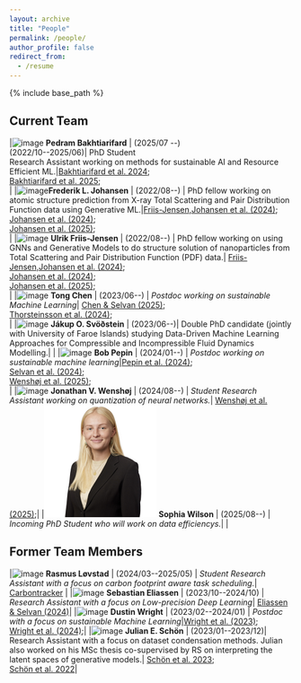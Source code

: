 ```yaml
---
layout: archive
title: "People"
permalink: /people/
author_profile: false
redirect_from:
  - /resume
---
```


{% include base_path %}

## Current Team

|![image](images/pedram.jpeg) **Pedram Bakhtiarifard** | (2025/07 --) <br> (2022/10--2025/06)| PhD Student <br> Research Assistant working on methods for sustainable AI and Resource Efficient ML.|[Bakhtiarifard et al. 2024](https://arxiv.org/abs/2210.06015); <br> [Bakhtiarifard et al. 2025](https://arxiv.org/abs/2502.20016); <br> |
|![image](images/frederik.jpg)**Frederik L. Johansen** | (2022/08--) | PhD fellow working on atomic structure prediction from X-ray Total Scattering and Pair Distribution Function data using Generative ML.|[Friis-Jensen,Johansen et al. (2024)](https://arxiv.org/abs/2402.13221); <br> [Johansen et al. (2024)](https://joss.theoj.org/papers/10.21105/joss.06024); <br> [Johansen et al. (2025)](https://arxiv.org/abs/2502.02189); <br>|
|![image](images/ulrik.jpg) **Ulrik Friis-Jensen** | (2022/08--) | PhD fellow working on using GNNs and Generative Models to do structure solution of nanoparticles from Total Scattering and Pair Distribution Function (PDF) data.| [Friis-Jensen,Johansen et al. (2024)](https://arxiv.org/abs/2402.13221); <br> [Johansen et al. (2024)](https://joss.theoj.org/papers/10.21105/joss.06024); <br> [Johansen et al. (2025)](https://arxiv.org/abs/2502.02189); <br>|
|![image](images/tong.jpg) **Tong Chen** | (2023/06--) | *Postdoc working on sustainable Machine Learning*| [Chen & Selvan (2025)](https://arxiv.org/abs/2402.05675);<br> [Thorsteinsson et al. (2024)](https://arxiv.org/abs/2403.09441);<br>|
|![image](images/jakup.jpg) **Jákup O. Svöðstein** | (2023/06--)| Double PhD candidate (jointly with University of Faroe Islands) studying Data-Driven Machine Learning Approaches for Compressible and Incompressible Fluid Dynamics Modelling.| |
|![image](images/bob.jpeg) **Bob Pepin** | (2024/01--) | *Postdoc working on sustainable machine learning*|[Pepin et al. (2024)](https://arxiv.org/abs/2412.09254);<br> [Selvan et al. (2024)](https://arxiv.org/abs/2403.12562);<br> [Wenshøj et al. (2025)](https://arxiv.org/abs/2502.00490);<br>|
|![image](images/jonathan.jpg) **Jonathan V. Wenshøj** | (2024/08--) | *Student Research Assistant working on quantization of neural networks.*| [Wenshøj et al. (2025)](https://arxiv.org/abs/2502.00490);|
|![image](images/sophia.png) **Sophia Wilson** | (2025/08--) | *Incoming PhD Student who will work on data efficiencys.*| |



## Former Team Members

|![image](images/rasmus.jpeg) **Rasmus Løvstad** | (2024/03--2025/05) | *Student Research Assistant with a focus on carbon footprint aware task scheduling.*| [Carbontracker](https://docs.carbontracker.info/) |
|![image](images/sebastian.jpg) **Sebastian Eliassen** | (2023/10--2024/10) | *Research Assistant with a focus on Low-precision Deep Learning*| [Eliassen & Selvan (2024)](https://arxiv.org/abs/2309.11856)|
|![image](images/dustin.jpeg) **Dustin Wright** | (2023/02--2024/01) | *Postdoc with a focus on sustainable Machine Learning*|[Wright et al. (2023)](https://arxiv.org/abs/2309.02065);<br> [Wright et al. (2024)](https://arxiv.org/abs/2406.01345);|
|![image](images/julian.jpg) **Julian E. Schön** | (2023/01--2023/12)| Research Assistant with a focus on dataset condensation methods. Julian also worked on his MSc thesis co-supervised by RS on interpreting the latent spaces of generative models.| [Schön et al. 2023](https://arxiv.org/abs/2301.05465);<br> [Schön et al. 2022](https://arxiv.org/abs/2207.09740)|


